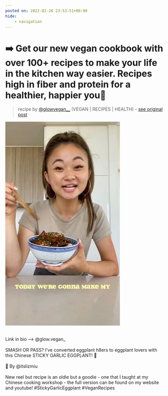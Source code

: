 ```yaml
---
posted on: 2022-02-26 23:53:51+00:00
hide:
    - navigation
---
```


# ➡️ Get our new vegan cookbook with over 100+ recipes to make your life in the kitchen way easier. Recipes high in fiber and protein for a healthier, happier you💚  

> recipe by [@glowvegan__](https://www.instagram.com/glowvegan__/) 
(VEGAN | RECIPES | HEALTH) - [see original post](https://instagram.com/p/Cadaq4qJn7p)

![](../img/glowvegan___26-02-2022_2302.png)

\
Link in bio —> @glow.vegan_\
\
SMASH OR PASS? I’ve converted eggplant h8ers to eggplant lovers with this Chinese STICKY GARLIC EGGPLANT! 🍆 \
\
🌱 By @itslizmiu\
\
New reel but recipe is an oldie but a goodie - one that I taught at my Chinese cooking workshop - the full version can be found on my website and youtube! \#StickyGarlicEggplant \#VeganRecipes 